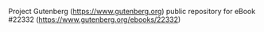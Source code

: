 Project Gutenberg (https://www.gutenberg.org) public repository for eBook #22332 (https://www.gutenberg.org/ebooks/22332)

